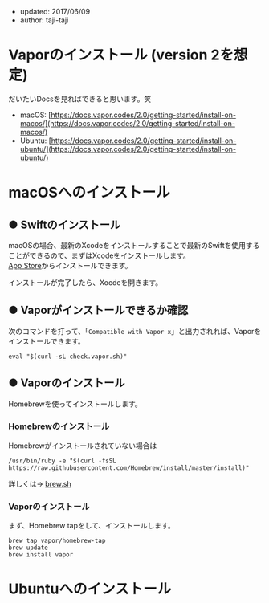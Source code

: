 - updated: 2017/06/09
- author: taji-taji

# Vaporのインストール (version 2を想定)

だいたいDocsを見ればできると思います。笑  



- macOS: [https://docs.vapor.codes/2.0/getting-started/install-on-macos/](https://docs.vapor.codes/2.0/getting-started/install-on-macos/)
- Ubuntu: [https://docs.vapor.codes/2.0/getting-started/install-on-ubuntu/](https://docs.vapor.codes/2.0/getting-started/install-on-ubuntu/)

# macOSへのインストール

## ● Swiftのインストール

macOSの場合、最新のXcodeをインストールすることで最新のSwiftを使用することができるので、まずはXcodeをインストールします。  
[App Store](https://itunes.apple.com/us/app/xcode/id497799835?mt=12)からインストールできます。  

インストールが完了したら、Xocdeを開きます。  


## ● Vaporがインストールできるか確認

次のコマンドを打って、「`Compatible with Vapor x`」と出力されれば、Vaporをインストールできます。  

```
eval "$(curl -sL check.vapor.sh)"
```

## ● Vaporのインストール

Homebrewを使ってインストールします。  

### Homebrewのインストール

Homebrewがインストールされていない場合は

```
/usr/bin/ruby -e "$(curl -fsSL https://raw.githubusercontent.com/Homebrew/install/master/install)"
```

詳しくは→ [brew.sh](https://brew.sh/)

### Vaporのインストール

まず、Homebrew tapをして、インストールします。

```
brew tap vapor/homebrew-tap
brew update
brew install vapor
```

# Ubuntuへのインストール
